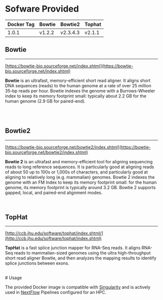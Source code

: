 # Sofware Provided

| Docker Tag | Bowtie  | Bowtie2  | Tophat  |
|------------|---------|----------|---------|
| 1.0.1      | v1.2.2  | v2.3.4.3 | v2.1.1  |

## Bowtie
---

[https://bowtie-bio.sourceforge.net/index.shtml](https://bowtie-bio.sourceforge.net/index.shtml)


__Bowtie__ is an ultrafast, memory-efficient short read aligner. It aligns short DNA sequences (reads) to the human genome at a rate of over 25 million 35-bp reads per hour. Bowtie indexes the genome with a Burrows-Wheeler index to keep its memory footprint small: typically about 2.2 GB for the human genome (2.9 GB for paired-end).

<br>


<br>

## Bowtie2
---

[https://bowtie-bio.sourceforge.net/bowtie2/index.shtml](https://bowtie-bio.sourceforge.net/bowtie2/index.shtml)


__Bowtie 2__ is an ultrafast and memory-efficient tool for aligning sequencing reads to long reference sequences. It is particularly good at aligning reads of about 50 up to 100s or 1,000s of characters, and particularly good at aligning to relatively long (e.g. mammalian) genomes. Bowtie 2 indexes the genome with an FM Index to keep its memory footprint small: for the human genome, its memory footprint is typically around 3.2 GB. Bowtie 2 supports gapped, local, and paired-end alignment modes.

<br>

## TopHat
---

[http://ccb.jhu.edu/software/tophat/index.shtml/](http://ccb.jhu.edu/software/tophat/index.shtml)


__TopHat__ is a fast splice junction mapper for RNA-Seq reads. It aligns RNA-Seq reads to mammalian-sized genomes using the ultra high-throughput short read aligner Bowtie, and then analyzes the mapping results to identify splice junctions between exons.



<br>
# Usage

The provided Docker image is compatible with [Singularity](https://sylabs.io/docs/) and is actively used in [NextFlow](https://www.nextflow.io/) Pipelines configured for an HPC.

<br>

